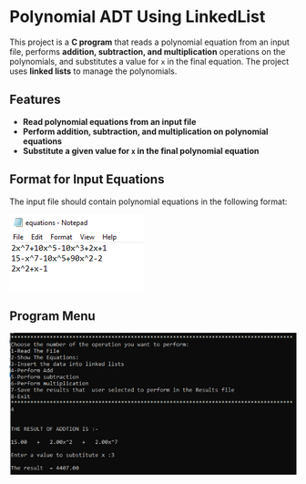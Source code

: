# Polynomial ADT Using LinkedList


This project is a **C program** that reads a polynomial equation from an input file, performs **addition, subtraction, and multiplication** operations on the polynomials, and substitutes a value for `x` in the final equation. The project uses **linked lists** to manage the polynomials.

## Features

- **Read polynomial equations from an input file**
- **Perform addition, subtraction, and multiplication on polynomial equations**
- **Substitute a given value for `x` in the final polynomial equation**


## Format for Input Equations

The input file should contain polynomial equations in the following format:

![Program Menu](input_format.png)

## Program Menu

![Program Menu](Run_Menu.png)
